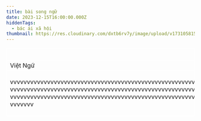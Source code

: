 ```yaml
---
title: bài song ngữ
date: 2023-12-15T16:00:00.000Z
hiddenTags:
  - bác ái xã hội
thumbnail: https://res.cloudinary.com/dxtb6rv7y/image/upload/v1731058155/IMG_1959_jykl3p.jpg
---
```

<table>
  <caption>Việt Ngữ English</caption>
  <tr>
    <td>Việt Ngữ</td>
    <td>English</td>
 
  </tr>
<tr>
    <td>vvvvvvvvvvvvvvvvvvvvvvvvvvvvvvvvvvvvvvvvvvvvvvvvvvvvvvvvvvvvvvvvvvvvvvvvvvvvvvvvvvvvvvv<br>vvvvvvvvvvvvvvvvvvvvvvvvvvvvvvvvvvvvvvvvvvvvvvvvvvvvvvvvvvvvvvvvvvvvvvvvvvvvvvvvvvvvvvv<br>vvvvvvvvvvvvvvvvvvvvvvvvvvvvvvvvvvvvvvvvvvvvvvvvvvvvvvvvvvvvvvvvvvvvvvvvvvvvvvvvvvvvvvv<br>vvvvvvv</td>
    <td>aaaaaaaaaaaaaaaaaaaaaaaaaaaaaaaaaaaaaaaaaaaaaaaaaaaaaaaaaaaaaaaaaaaaaaaaaaaaaaaaaaa<br>aaaaaaaaaaaaaaaaaaaaaaaaaaaaaaaaaaaaaaaaaaaaaaaaaaaaaaaaaaaaaaaaaaaaaaaaaaaaaaaaaaaaaaa<br>aaaaaaaaaaaaaaaaaaaaaaaaaaaaaaaaaaaaaaa<hr>aaaaaaa</td>
  </tr>
</table>
<style>
table, th, td {
  border: 1px solid white;
  border-collapse: collapse;
}
</style>
